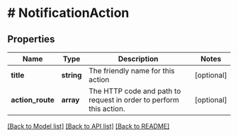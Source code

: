 # # NotificationAction

## Properties

Name | Type | Description | Notes
------------ | ------------- | ------------- | -------------
**title** | **string** | The friendly name for this action | [optional]
**action_route** | **array** | The HTTP code and path to request in order to perform this action. | [optional]

[[Back to Model list]](../../README.md#models) [[Back to API list]](../../README.md#endpoints) [[Back to README]](../../README.md)

